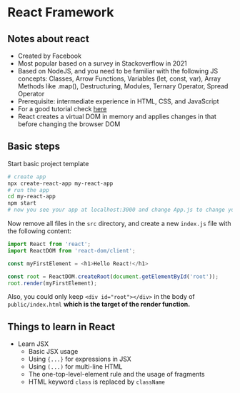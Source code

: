 # React Framework

## Notes about react
- Created by Facebook
- Most popular based on a survey in Stackoverflow in 2021
- Based on NodeJS, and you need to be familiar with the following JS concepts: Classes, Arrow Functions, Variables (let, const, var), Array Methods like .map(), Destructuring, Modules, Ternary Operator, Spread Operator
- Prerequisite: intermediate experience in HTML, CSS, and JavaScript
- For a good tutorial check [here](https://www.w3schools.com/REACT)
- React creates a virtual DOM in memory and applies changes in that before changing the browser DOM

## Basic steps
Start basic project template
```bash
# create app
npx create-react-app my-react-app
# run the app
cd my-react-app
npm start
# now you see your app at localhost:3000 and change App.js to change your app
```

Now remove all files in the `src` directory, and create a new `index.js` file with the following content:
```js
import React from 'react';
import ReactDOM from 'react-dom/client';

const myFirstElement = <h1>Hello React!</h1>

const root = ReactDOM.createRoot(document.getElementById('root'));
root.render(myFirstElement);
```

Also, you could only keep `<div id="root"></div>` in the body of `public/index.html` **which is the target of the render function.**

## Things to learn in React
- Learn JSX
	- Basic JSX usage
	- Using `{...}` for expressions in JSX
	- Using `(...)` for multi-line HTML
	- The one-top-level-element rule and the usage of fragments
	- HTML keyword `class` is replaced by `className`
